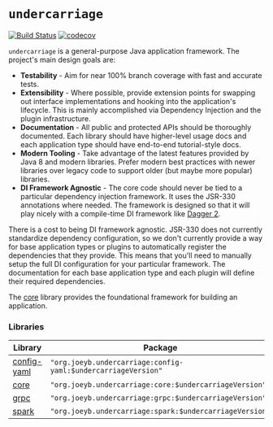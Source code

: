 # `undercarriage`

[![Build Status](https://travis-ci.org/joeyb/undercarriage.svg?branch=master)](https://travis-ci.org/joeyb/undercarriage) [![codecov](https://codecov.io/gh/joeyb/undercarriage/branch/master/graph/badge.svg)](https://codecov.io/gh/joeyb/undercarriage)

`undercarriage` is a general-purpose Java application framework. The project's main design goals are:

- **Testability** - Aim for near 100% branch coverage with fast and accurate tests.
- **Extensibility** - Where possible, provide extension points for swapping out interface implementations and hooking into the application's lifecycle. This is mainly accomplished via Dependency Injection and the plugin infrastructure.
- **Documentation** - All public and protected APIs should be thoroughly documented. Each library should have higher-level usage docs and each application type should have end-to-end tutorial-style docs.
- **Modern Tooling** - Take advantage of the latest features provided by Java 8 and modern libraries. Prefer modern best practices with newer libraries over legacy code to support older (but maybe more popular) libraries.
- **DI Framework Agnostic** - The core code should never be tied to a particular dependency injection framework. It uses the JSR-330 annotations where needed. The framework is designed so that it will play nicely with a compile-time DI framework like [Dagger 2](http://google.github.io/dagger/).

There is a cost to being DI framework agnostic. JSR-330 does not currently standardize dependency configuration, so we don't currently provide a way for base application types or plugins to automatically register the dependencies that they provide. This means that you'll need to manually setup the full DI configuration for your particular framework. The documentation for each base application type and each plugin will define their required dependencies.

The [core](core/) library provides the foundational framework for building an application.

### Libraries

| Library | Package |
| ------- | ------- |
| [config-yaml](config-yaml/) | `"org.joeyb.undercarriage:config-yaml:$undercarriageVersion"` |
| [core](core/) | `"org.joeyb.undercarriage:core:$undercarriageVersion"` |
| [grpc](grpc/) | `"org.joeyb.undercarriage:grpc:$undercarriageVersion"` |
| [spark](spark/) | `"org.joeyb.undercarriage:spark:$undercarriageVersion"` |
